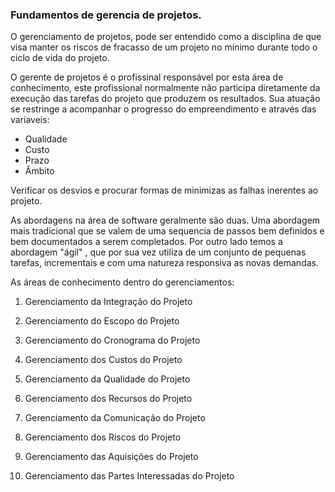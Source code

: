 ### Fundamentos de gerencia de projetos.


O gerenciamento de projetos, pode ser entendido como a disciplina de que visa manter os riscos de fracasso de um projeto no mínimo durante todo o ciclo de vida do projeto.

O gerente de projetos é o profissinal responsável por esta área de conhecimento, este profissional normalmente não participa diretamente da execução das tarefas do projeto que produzem os resultados. Sua atuação se restringe a acompanhar o progresso do empreendimento e através das variaveis:

* Qualidade
* Custo
* Prazo
* Âmbito 

Verificar os desvios e procurar formas de minimizas as falhas inerentes ao projeto.

As abordagens na área de software geralmente são duas. Uma abordagem mais tradicional que se valem de uma sequencia de passos bem definidos e bem documentados a serem completados. Por outro lado temos a abordagem "ágil"
, que por sua vez utiliza de um conjunto de pequenas tarefas, incrementais e com uma natureza responsiva as novas demandas. 

As áreas de conhecimento dentro do gerenciamentos: 

1)   Gerenciamento da Integração do Projeto

2)   Gerenciamento do Escopo do Projeto

3)   Gerenciamento do Cronograma do Projeto

4)   Gerenciamento dos Custos do Projeto

5)   Gerenciamento da Qualidade do Projeto

6)   Gerenciamento dos Recursos do Projeto

7)   Gerenciamento da Comunicação do Projeto

8)   Gerenciamento dos Riscos do Projeto

9)   Gerenciamento das Aquisições do Projeto

10)   Gerenciamento das Partes Interessadas do Projeto
